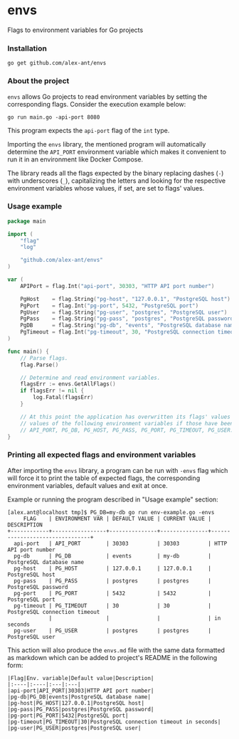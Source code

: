 # envs

Flags to environment variables for Go projects

### Installation

`go get github.com/alex-ant/envs`

### About the project

`envs` allows Go projects to read environment variables by setting the corresponding flags. Consider the execution example below:

```
go run main.go -api-port 8080
```

This program expects the `api-port` flag of the `int` type.

Importing the `envs` library, the mentioned program will automatically determine the `API_PORT` environment variable which makes it convenient to run it in an environment like Docker Compose.

The library reads all the flags expected by the binary replacing dashes (`-`) with underscores (`_`), capitalizing the letters and looking for the respective environment variables whose values, if set, are set to flags' values.

### Usage example

```go
package main

import (
	"flag"
	"log"

	"github.com/alex-ant/envs"
)

var (
	APIPort = flag.Int("api-port", 30303, "HTTP API port number")

	PgHost    = flag.String("pg-host", "127.0.0.1", "PostgreSQL host")
	PgPort    = flag.Int("pg-port", 5432, "PostgreSQL port")
	PgUser    = flag.String("pg-user", "postgres", "PostgreSQL user")
	PgPass    = flag.String("pg-pass", "postgres", "PostgreSQL password")
	PgDB      = flag.String("pg-db", "events", "PostgreSQL database name")
	PgTimeout = flag.Int("pg-timeout", 30, "PostgreSQL connection timeout in seconds")
)

func main() {
	// Parse flags.
	flag.Parse()

	// Determine and read environment variables.
	flagsErr := envs.GetAllFlags()
	if flagsErr != nil {
		log.Fatal(flagsErr)
	}

	// At this point the application has overwritten its flags' values with the
	// values of the following environment variables if those have been provided:
	// API_PORT, PG_DB, PG_HOST, PG_PASS, PG_PORT, PG_TIMEOUT, PG_USER.
}
```

### Printing all expected flags and environment variables

After importing the `envs` library, a program can be run with `-envs` flag which will force it to print the table of expected flags, the corresponding environment variables, default values and exit at once.

Example or running the program described in "Usage example" section:

```
[alex.ant@localhost tmp]$ PG_DB=my-db go run env-example.go -envs
     FLAG    | ENVIRONMENT VAR | DEFAULT VALUE | CURRENT VALUE |          DESCRIPTION            
+------------+-----------------+---------------+---------------+--------------------------------+
  api-port   | API_PORT        | 30303         | 30303         | HTTP API port number            
  pg-db      | PG_DB           | events        | my-db         | PostgreSQL database name        
  pg-host    | PG_HOST         | 127.0.0.1     | 127.0.0.1     | PostgreSQL host                 
  pg-pass    | PG_PASS         | postgres      | postgres      | PostgreSQL password             
  pg-port    | PG_PORT         | 5432          | 5432          | PostgreSQL port                 
  pg-timeout | PG_TIMEOUT      | 30            | 30            | PostgreSQL connection timeout   
             |                 |               |               | in seconds                      
  pg-user    | PG_USER         | postgres      | postgres      | PostgreSQL user                 
```

This action will also produce the `envs.md` file with the same data formatted as markdown which can be added to project's README in the following form:

```
|Flag|Env. variable|Default value|Description|
|:----|:----|:---|:---|
|api-port|API_PORT|30303|HTTP API port number|
|pg-db|PG_DB|events|PostgreSQL database name|
|pg-host|PG_HOST|127.0.0.1|PostgreSQL host|
|pg-pass|PG_PASS|postgres|PostgreSQL password|
|pg-port|PG_PORT|5432|PostgreSQL port|
|pg-timeout|PG_TIMEOUT|30|PostgreSQL connection timeout in seconds|
|pg-user|PG_USER|postgres|PostgreSQL user|
```
